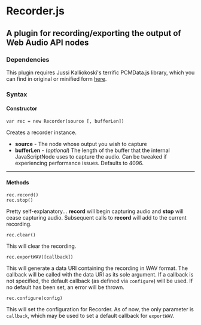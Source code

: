 # Recorder.js

## A plugin for recording/exporting the output of Web Audio API nodes

### Dependencies

This plugin requires Jussi Kalliokoski's terrific PCMData.js library, which you can find in original or minified form [here](https://github.com/jussi-kalliokoski/pcmdata.js/tree/master/lib).

### Syntax
#### Constructor
    var rec = new Recorder(source [, bufferLen])

Creates a recorder instance.

- **source** - The node whose output you wish to capture
- **bufferLen** - (*optional*) The length of the buffer that the internal JavaScriptNode uses to capture the audio. Can be tweaked if experiencing performance issues. Defaults to 4096.

---------
#### Methods

    rec.record()
    rec.stop()

Pretty self-explanatory... **record** will begin capturing audio and **stop** will cease capturing audio. Subsequent calls to **record** will add to the current recording.

    rec.clear()

This will clear the recording.

    rec.exportWAV([callback])

This will generate a data URI containing the recording in WAV format. The callback will be called with the data URI as its sole argument. If a callback is not specified, the default callback (as defined via `configure`) will be used. If no default has been set, an error will be thrown.

    rec.configure(config)

This will set the configuration for Recorder. As of now, the only parameter is `callback`, which may be used to set a default callback for `exportWAV`.